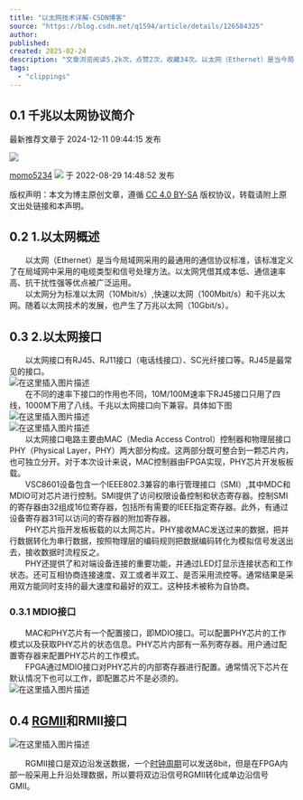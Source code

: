 ```yaml
---
title: "以太网技术详解-CSDN博客"
source: "https://blog.csdn.net/q1594/article/details/126584325"
author:
published:
created: 2025-02-24
description: "文章浏览阅读5.2k次，点赞2次，收藏34次。以太网（Ethernet）是当今局域网采用的最通用的通信协议标准，该标准定义了在局域网中采用的电缆类型和信号处理方法。以太网凭借其成本低、通信速率高、抗干扰性强等优点被广泛运用。以太网分为标准以太网（10Mbit/s）,快速以太网（100Mbit/s）和千兆以太网。随着以太网技术的发展，也产生了万兆以太网（10Gbit/s）。..._千兆网口协议"
tags:
  - "clippings"
---
```

## 0.1 千兆以太网协议简介

最新推荐文章于 2024-12-11 09:44:15 发布

![](https://csdnimg.cn/release/blogv2/dist/pc/img/original.png)

[momo5234](https://blog.csdn.net/q1594 "momo5234") ![](https://csdnimg.cn/release/blogv2/dist/pc/img/newCurrentTime2.png) 于 2022-08-29 14:48:52 发布

版权声明：本文为博主原创文章，遵循 [CC 4.0 BY-SA](http://creativecommons.org/licenses/by-sa/4.0/) 版权协议，转载请附上原文出处链接和本声明。

## 0.2 1.以太网概述

  以太网（Ethernet）是当今局域网采用的最通用的通信协议标准，该标准定义了在局域网中采用的电缆类型和信号处理方法。以太网凭借其成本低、通信速率高、抗干扰性强等优点被广泛运用。  
  以太网分为标准以太网（10Mbit/s）,快速以太网（100Mbit/s）和千兆以太网。随着以太网技术的发展，也产生了万兆以太网（10Gbit/s）。

## 0.3 2.以太网接口

  以太网接口有RJ45、RJ11接口（电话线接口）、SC光纤接口等。RJ45是最常见的接口。  
![在这里插入图片描述](https://i-blog.csdnimg.cn/blog_migrate/01cbc1ac6aa9057ca11cd8ad6d8644b9.png)  
  在不同的速率下接口的作用也不同，10M/100M速率下RJ45接口只用了四线，1000M下用了八线。千兆以太网接口向下兼容。具体如下图  
![在这里插入图片描述](https://i-blog.csdnimg.cn/blog_migrate/6492f551396275c0895f94a943447955.png)  
![在这里插入图片描述](https://i-blog.csdnimg.cn/blog_migrate/2a04257d01a3b5ee70307aa10aad43a9.png)  
  以太网接口电路主要由MAC（Media Access Control）控制器和物理层接口PHY（Physical Layer，PHY）两大部分构成。这两部分既可整合到一颗芯片内，也可独立分开。对于本次设计来说，MAC控制器由FPGA实现，PHY芯片开发板板载。  
  VSC8601设备包含一个IEEE802.3兼容的串行管理接口（SMI）,其中MDC和MDIO可对芯片进行控制。SMI提供了访问权限设备控制和状态寄存器。控制SMI的寄存器由32组成16位寄存器，包括所有需要的IEEE指定寄存器。此外，有通过设备寄存器31可以访问的寄存器的附加寄存器。  
  PHY芯片指开发板板载的以太网芯片。PHY接收MAC发送过来的数据，把并行数据转化为串行数据，按照物理层的编码规则把数据编码转化为模拟信号发送出去，接收数据时流程反之。  
  PHY还提供了和对端设备连接的重要功能，并通过LED灯显示连接状态和工作状态。还可互相协商连接速度、双工或者半双工、是否采用流控等。通常结果是采用双方能同时支持的最大速度和最好的双工。这种技术被称为自协商。

### 0.3.1 MDIO接口

  MAC和PHY芯片有一个配置接口，即MDIO接口。可以配置PHY芯片的工作模式以及获取PHY芯片的状态信息。PHY芯片内部有一系列寄存器。用户通过配置寄存器来配置PHY芯片的工作模式。  
  FPGA通过MDIO接口对PHY芯片的内部寄存器进行配置。通常情况下芯片在默认情况下也可以工作，即配置芯片不是必须的。  
![在这里插入图片描述](https://i-blog.csdnimg.cn/blog_migrate/78456f91244a7582f4740441b188f57f.png)

## 0.4 [RGMII](https://so.csdn.net/so/search?q=RGMII&spm=1001.2101.3001.7020)和RMII接口

![在这里插入图片描述](https://i-blog.csdnimg.cn/blog_migrate/88b1807672f5a6ce61df2f9e4ab2ffe3.png)

  RGMII接口是双边沿发送数据，一个[时钟周期](https://so.csdn.net/so/search?q=%E6%97%B6%E9%92%9F%E5%91%A8%E6%9C%9F&spm=1001.2101.3001.7020)可以发送8bit，但是在FPGA内部一般采用上升沿处理数据，所以要将双边沿信号RGMII转化成单边沿信号GMII。